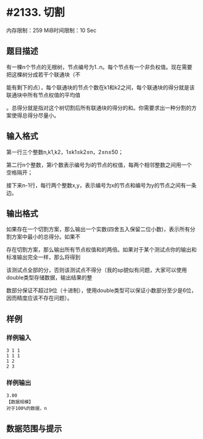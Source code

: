 # #2133. 切割

内存限制：259 MiB时间限制：10 Sec

## 题目描述

有一棵n个节点的无根树，节点编号为1..n。每个节点有一个非负权值。现在需要把这棵树分成若干个联通块（不

能有剩下的点），每个联通块的节点个数在k1和k2之间，每个联通块的得分就是该联通块中所有节点权值的平均值

。总得分就是指对这个树切割后所有联通块的得分的和。你需要求出一种分割的方案使得总得分尽量小。

## 输入格式

第一行三个整数n,k1,k2，1&le;k1&le;k2&le;n，2&le;n&le;50；

第二行n个整数，第i个数表示编号为i的节点的权值，每两个相邻整数之间用一个空格隔开；

接下来n-1行，每行两个整数x,y，表示编号为x的节点和编号为y的节点之间有一条边。

## 输出格式

如果存在一个切割方案，那么输出一个实数(四舍五入保留二位小数)，表示所有分割方案中最小的总得分。如果不

存在切割方案，那么输出所有节点权值和的两倍。如果对于某个测试点你的输出和标准输出完全一样，那么将得到

该测试点全部的分，否则该测试点不得分（我的sp貌似有问题，大家可以使用double类型存储数据，输出结果的整

数部分保证不超过9位（十进制），使用double类型可以保证小数部分至少是6位，因而精度应该不存在问题）。

## 样例

### 样例输入

    
    3 1 1
    1 1 1
    1 2
    2 3
    
    

### 样例输出

    
    3.00
    【数据规模】
    对于100%的数据，n
    

## 数据范围与提示

